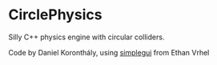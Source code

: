 # CirclePhysics
Silly C++ physics engine with circular colliders.

Code by Daniel Koronthály, using [simplegui](https://github.com/evrhel/simplegui) from Ethan Vrhel 
